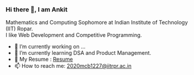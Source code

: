 ### Hi there 👋, I am Ankit 

Mathematics and Computing Sophomore at Indian Institute of Technology (IIT) Ropar.
<br>
I like Web Development and Competitive Programming. 


<!--
**ankitIITRPR/ankitIITRPR** is a ✨ _special_ ✨ repository because its `README.md` (this file) appears on your GitHub profile.

Here are some ideas to get you started:
-->

- 🔭 I’m currently working on ...
- 🌱 I’m currently learning DSA and Product Management.
- 💬 My Resume : [Resume](https://drive.google.com/file/d/1r2xkrQRKTNhtpubxmObS94qlzpjZ6d2O/view?usp=sharing)
- 📫 How to reach me: 2020mcb1227@iitrpr.ac.in
<!-- 👯 I’m looking to collaborate on ...
- 🤔 I’m looking for help with ...
- 💬 Ask me about ...
- 📫 How to reach me: 2020mcb1227@iitrpr.ac.in
- 😄 Pronouns: ...
- ⚡ Fun fact: ...
-->

